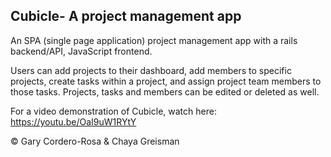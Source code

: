 ## Cubicle- A project management app

An SPA (single page application) project management app with a rails backend/API, JavaScript frontend.

Users can add projects to their dashboard, add members to specific projects, create tasks within a project, and assign project team members to those tasks. Projects, tasks and members can be edited or deleted as well.

For a video demonstration of Cubicle, watch here: https://youtu.be/OaI9uW1RYtY

©️ Gary Cordero-Rosa & Chaya Greisman